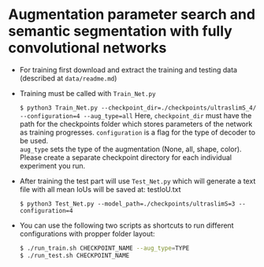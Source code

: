 # Augmentation parameter search and semantic segmentation with fully convolutional networks

* For training first download and extract the training and testing data (described at `data/readme.md`)

* Training must be called with `Train_Net.py`

  `$ python3 Train_Net.py --checkpoint_dir=./checkpoints/ultraslimS_4/ --configuration=4 --aug_type=all`
  Here, `checkpoint_dir` must have the path for the checkpoints folder which stores parameters of the network as training    progresses.
  `configuration` is a flag for the type of decoder to be used.  
  `aug_type` sets the type of the augmentation (None, all, shape, color).  
  Please create a separate checkpoint directory for each individual experiment you run.

* After training the test part will use `Test_Net.py` which will generate a text file with all mean IoUs will be saved at: testIoU.txt

  `$ python3 Test_Net.py --model_path=./checkpoints/ultraslimS=3 --configuration=4`

* You can use the following two scripts as shortcuts to run different configurations with propper folder layout:
  ```sh
  $ ./run_train.sh CHECKPOINT_NAME --aug_type=TYPE
  $ ./run_test.sh CHECKPOINT_NAME
  ```

